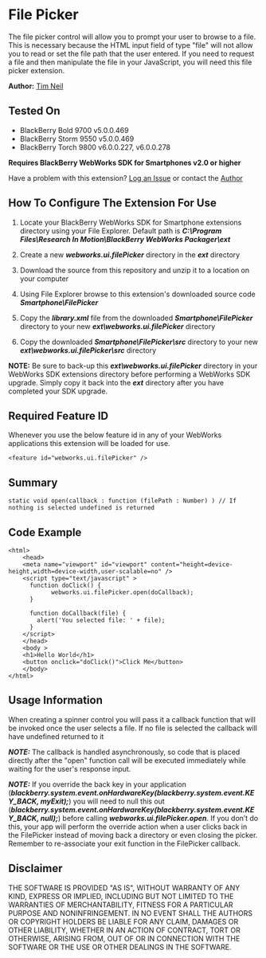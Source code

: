 # File Picker
The file picker control will allow you to prompt your user to browse to a file.  This is necessary because the HTML input field of type "file" will not allow you to read or set the file path that the user 
entered.  If you need to request a file and then manipulate the file in your JavaScript, you will need this file picker extension.

**Author:** [Tim Neil](https://github.com/tneil)

## Tested On

* BlackBerry Bold 9700 v5.0.0.469
* BlackBerry Storm 9550 v5.0.0.469
* BlackBerry Torch 9800 v6.0.0.227, v6.0.0.278

**Requires BlackBerry WebWorks SDK for Smartphones v2.0 or higher**

Have a problem with this extension?  [Log an Issue](https://github.com/blackberry/WebWorks-Community-APIs/issues) or contact the [Author](https://github.com/tneil)

## How To Configure The Extension For Use

1. Locate your BlackBerry WebWorks SDK for Smartphone extensions directory using your File Explorer.  Default path is _**C:\Program Files\Research In Motion\BlackBerry WebWorks Packager\ext**_

2. Create a new _**webworks.ui.filePicker**_ directory in the _**ext**_ directory

3. Download the source from this repository and unzip it to a location on your computer

4. Using File Explorer browse to this extension's downloaded source code _**Smartphone\FilePicker**_

5. Copy the _**library.xml**_ file from the downloaded _**Smartphone\FilePicker**_ directory to your new _**ext\webworks.ui.filePicker**_ directory

6. Copy the downloaded _**Smartphone\FilePicker\src**_ directory to your new _**ext\webworks.ui.filePicker\src**_ directory

**NOTE:** Be sure to back-up this _**ext\webworks.ui.filePicker**_ directory in your WebWorks SDK extensions directory before performing a WebWorks SDK upgrade. Simply copy it back into the _**ext**_ directory after you have completed your SDK upgrade.

## Required Feature ID
Whenever you use the below feature id in any of your WebWorks applications this extension will be loaded for use.

    <feature id="webworks.ui.filePicker" />

## Summary

    static void open(callback : function (filePath : Number) ) // If nothing is selected undefined is returned

   
## Code Example

    <html>
		<head>
		<meta name="viewport" id="viewport" content="height=device-height,width=device-width,user-scalable=no" />
		<script type="text/javascript" >
		  function doClick() {
				webworks.ui.filePicker.open(doCallback);
		  }
		  
		  function doCallback(file) {
			alert('You selected file: ' + file);
		  }
		</script>
		</head>
		<body >
		<h1>Hello World</h1>
		<button onclick="doClick()">Click Me</button>
		</body>
	</html>

## Usage Information
When creating a spinner control you will pass it a callback function that will 
be invoked once the user selects a file.  If no file is selected the callback will
have undefined returned to it


_**NOTE:**_ The callback is handled asynchronously, so code that is placed directly after
the "open" function call will be executed immediately while waiting for the user's 
response input.

_**NOTE:**_ If you override the back key in your application (_**blackberry.system.event.onHardwareKey(blackberry.system.event.KEY_BACK, myExit);**_) 
you will need to null this out (_**blackberry.system.event.onHardwareKey(blackberry.system.event.KEY_BACK, null);**_) 
before calling _**webworks.ui.filePicker.open**_. If you don’t do this, your app will perform the override action
when a user clicks back in the FilePicker instead of moving back a directory or even closing the picker. 
Remember to re-associate your exit function in the FilePicker callback.

## Disclaimer

THE SOFTWARE IS PROVIDED "AS IS", WITHOUT WARRANTY OF ANY KIND, EXPRESS OR IMPLIED, INCLUDING BUT NOT LIMITED TO THE WARRANTIES OF MERCHANTABILITY, FITNESS FOR A PARTICULAR PURPOSE AND NONINFRINGEMENT. IN NO EVENT SHALL THE AUTHORS OR COPYRIGHT HOLDERS BE LIABLE FOR ANY CLAIM, DAMAGES OR OTHER LIABILITY, WHETHER IN AN ACTION OF CONTRACT, TORT OR OTHERWISE, ARISING FROM, OUT OF OR IN CONNECTION WITH THE SOFTWARE OR THE USE OR OTHER DEALINGS IN THE SOFTWARE.


